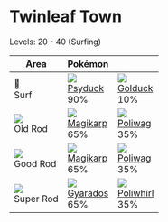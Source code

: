 # Twinleaf Town
Levels: 20 - 40 (Surfing)

Area                         | Pokémon                          | &nbsp;                           
---                          | ---                              | ---                              
🌊<br> Surf                   | ![][054]<br> [Psyduck]<br> 90%  | ![][055]<br> [Golduck]<br> 10%  
![][old-rod]<br> Old Rod     | ![][129]<br> [Magikarp]<br> 65% | ![][060]<br> [Poliwag]<br> 35%  
![][good-rod]<br> Good Rod   | ![][129]<br> [Magikarp]<br> 65% | ![][060]<br> [Poliwag]<br> 35%  
![][super-rod]<br> Super Rod | ![][130]<br> [Gyarados]<br> 65% | ![][061]<br> [Poliwhirl]<br> 35%

[Psyduck]: ../../pokemon_changes/054/
[Golduck]: ../../pokemon_changes/055/
[Poliwag]: ../../pokemon_changes/060/
[Poliwhirl]: ../../pokemon_changes/061/
[Magikarp]: ../../pokemon_changes/129/
[Gyarados]: ../../pokemon_changes/130/
[good-rod]: ../img/items/good-rod.png
[old-rod]: ../img/items/old-rod.png
[super-rod]: ../img/items/super-rod.png
[054]: ../img/pokemon/054.png
[055]: ../img/pokemon/055.png
[060]: ../img/pokemon/060.png
[061]: ../img/pokemon/061.png
[129]: ../img/pokemon/129.png
[130]: ../img/pokemon/130.png
